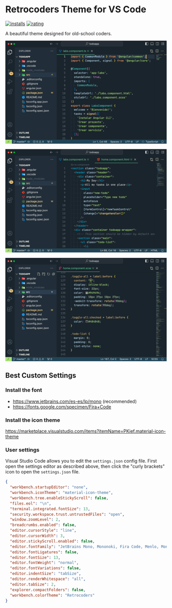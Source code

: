 # Retrocoders Theme for VS Code

[![installs](https://img.shields.io/visual-studio-marketplace/i/adanyc.retrocoders?label=Installs&labelColor=18222B&color=FFD580)][theme]
[![rating](https://img.shields.io/visual-studio-marketplace/r/adanyc.retrocoders?label=Rating&labelColor=18222B&color=FFD580)][theme]

A beautiful theme designed for old-school coders.

![demo-screen-1](images/demo-screen-1.png)

![demo-screen-2](images/demo-screen-2.png)

![demo-screen-3](images/demo-screen-3.png)

## Best Custom Settings

### Install the font

- https://www.jetbrains.com/es-es/lp/mono (recommended)
- https://fonts.google.com/specimen/Fira+Code

### Install the icon theme

https://marketplace.visualstudio.com/items?itemName=PKief.material-icon-theme

### User settings

Visual Studio Code allows you to edit the `settings.json` config file. First open the settings editor as described above, then click the "curly brackets" icon to open the `settings.json` file.

```json
{
  "workbench.startupEditor": "none",
  "workbench.iconTheme": "material-icon-theme",
  "workbench.tree.enableStickyScroll": false,
  "files.eol": "\n",
  "terminal.integrated.fontSize": 13,
  "security.workspace.trust.untrustedFiles": "open",
  "window.zoomLevel": 2,
  "breadcrumbs.enabled": false,
  "editor.cursorStyle": "line",
  "editor.cursorWidth": 3,
  "editor.stickyScroll.enabled": false,
  "editor.fontFamily": "JetBrains Mono, Mononoki, Fira Code, Menlo, Monaco, Courier New, monospace",
  "editor.fontLigatures": false,
  "editor.fontSize": 13,
  "editor.fontWeight": "normal",
  "editor.fontVariations": false,
  "editor.indentSize": "tabSize",
  "editor.renderWhitespace": "all",
  "editor.tabSize": 2,
  "explorer.compactFolders": false,
  "workbench.colorTheme": "Retrocoders"
}
```

[theme]: https://marketplace.visualstudio.com/items?itemName=adanyc.retrocoders
